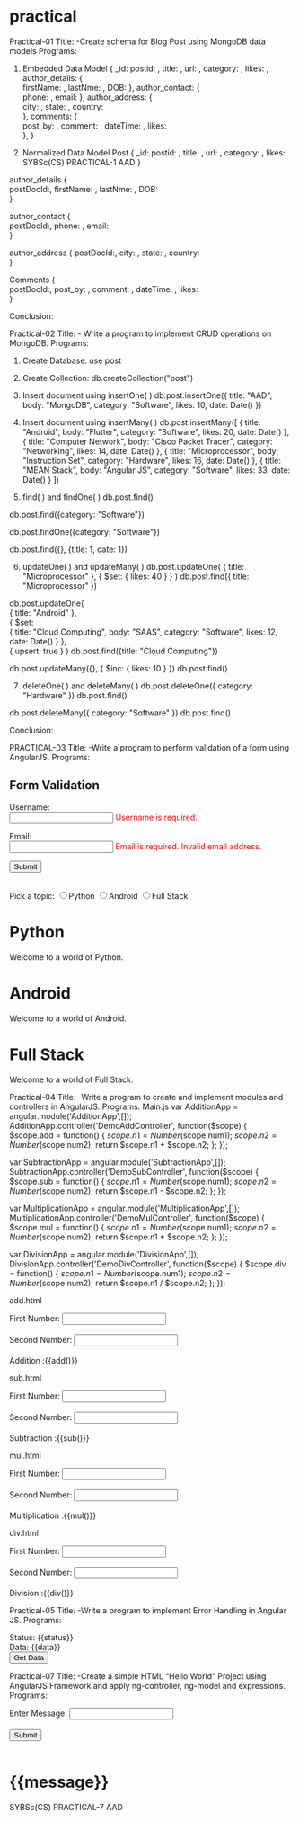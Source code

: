 # practical

Practical-01 
Title: -Create schema for Blog Post using MongoDB data models 
Programs: 
1. Embedded Data Model 
{ 
_id: 
postid:   , title:   , url:   , category:  , likes:   , 
author_details: {  
	firstName: 	 	, 
 	 	 	lastNme: 	 	 	,  	 	 	DOB:  	 	  	 	}, 
author_contact: {  
phone:  	,  	 	 	email:  	  	 	}, 
author_address: {  
	city: 	 	, 
 	 	 	state:  	 	,  	 	 	country: 	 	 	 
	 	 	}, 
comments: {  
	post_by: 	 	, 
 	 	 	comment: 	 	 	,  	 	 	dateTime: 	 	 	 	,  	 	 	likes:  	 	 	 
	 	 	 	}, 
} 
 
2. Normalized Data Model 
Post 
{ 
_id:<object100> 
postid:  	 	, title: 	 	 	, url: 	 	 	, category: 	 	, likes:  
SYBSc(CS) 	PRACTICAL-1 	AAD 
} 
 
author_details 
{  
postDocId:<object100>, 
	firstName: 	 	, 
lastNme: 	 	 	, DOB:  	 	 
} 
 
author_contact 
{  
postDocId:<object100>, 
phone:  	, email:  	 
} 
 
author_address 
{ 
postDocId:<object100>, 
city: 	 	, state:  	 	, country: 	 	 	 
} 
 
Comments 
{  
postDocId:<object100>, post_by: 	 	, comment: 	 	 	, dateTime: 	 	 	 	, likes:  	 	 	 
} 
 
Conclusion: 



Practical-02 
Title: - Write a program to implement CRUD operations on MongoDB. 
Programs: 	 
1.	Create Database: use     post 
  
 
2.	Create Collection: db.createCollection("post") 
  
 
3.	Insert document using insertOne( ) db.post.insertOne({   title: "AAD",   body: "MongoDB",   category: "Software", 
  likes: 10,   date: Date() 
}) 
  
 
4.	Insert document using insertMany( ) db.post.insertMany([ 
{   title: "Android",   body: "Flutter",   category: "Software", 
  likes: 20,   date: Date() 
}, {   title: "Computer Network",   body: "Cisco Packet Tracer",   category: "Networking", 
  likes: 14, 
  date: Date() 
}, {   title: "Microprocessor",   body: "Instruction Set",   category: "Hardware", 
  likes: 16,   date: Date() 
}, {   title: "MEAN Stack",   body: "Angular JS",   category: "Software", 
  likes: 33,   date: Date() 
} 
]) 
  
 
5.	find( ) and findOne( ) db.post.find() 
  
 
db.post.find({category: "Software"}) 
  
 
db.post.findOne({category: "Software"}) 
  
 
db.post.find({}, {title: 1, date: 1}) 
  
 
6.	updateOne( ) and updateMany( ) 
db.post.updateOne( { title: "Microprocessor" }, { $set: { likes: 40 } } ) db.post.find({ title: "Microprocessor" }) 
  
 
db.post.updateOne(  
  { title: "Android" },  
  { 
    $set:  
      { 
        title: "Cloud Computing",         body: "SAAS",         category: "Software", 
        likes: 12,         date: Date() 
      } 
  },  
  { upsert: true } 
) 
db.post.find({title: "Cloud Computing"}) 

db.post.updateMany({}, { $inc: { likes: 10 } }) db.post.find() 
  
 
7. deleteOne( ) and deleteMany( ) db.post.deleteOne({ category: "Hardware" }) db.post.find() 
  
 
db.post.deleteMany({ category: "Software" }) db.post.find() 
  
Conclusion: 


PRACTICAL-03 
Title: -Write a program to perform validation of a form using AngularJS. 
Programs: 
<!DOCTYPE html> 
<html> 
<script src="https://ajax.googleapis.com/ajax/libs/angularjs/1.6.9/angular.min.js"> </script>   
<body> 
 
<h2>Form Validation</h2> 
 
<form ng-app="myApp" ng-controller="validateCtrl" name="myForm" novalidate> 
 
<p>Username:<br> 
<input type="text" name="user" ng-model="user" required> 
<span style="color:red" ng-show="myForm.user.$dirty && myForm.user.$invalid"> 
<span ng-show="myForm.user.$error.required">Username is required.</span> 
</span> 
</p> 
 
<p>Email:<br> 
<input type="email" name="email" ng-model="email" required> 
<span style="color:red" ng-show="myForm.email.$dirty && myForm.email.$invalid"> 
<span ng-show="myForm.email.$error.required">Email is required.</span> 
<span ng-show="myForm.email.$error.email">Invalid email address.</span> 
</span> 
</p> 
 
<p> 
<input type="submit" ng-disabled="myForm.user.$dirty && myForm.user.$invalid ||   myForm.email.$dirty && myForm.email.$invalid"> 
</p> 
 
<p><br> 
  Pick a topic: 
  <input type="radio" ng-model="myVar" value="python">Python 
  <input type="radio" ng-model="myVar" value="android">Android 
  <input type="radio" ng-model="myVar" value="fullstack">Full Stack 
</p> 
 
<div ng-switch="myVar"> 
  <div ng-switch-when="python"> 
     <h1>Python</h1> 
     <p>Welcome to a world of Python.</p> 
  </div> 
  <div ng-switch-when="android"> 
     <h1>Android</h1> 
     <p>Welcome to a world of Android.</p> 
  </div> 
  <div ng-switch-when="fullstack"> 
     <h1>Full Stack</h1> 
     <p>Welcome to a world of Full Stack.</p> 
  </div> 
</div> 
</form> <script> var app = angular.module('myApp', []); app.controller('validateCtrl', function($scope) { 
    $scope.user = ''; 
    $scope.email = ' '; 
}); 
</script> 
</body> 
</html> 





Practical-04 
Title: -Write a program to create and implement modules and controllers in AngularJS. 
Programs: Main.js 
var AdditionApp = angular.module('AdditionApp',[]); 
AdditionApp.controller('DemoAddController', function($scope) { 
    $scope.add = function() { 
        $scope.n1=Number($scope.num1);         $scope.n2=Number($scope.num2);         return $scope.n1 + $scope.n2; 
    }; 
});    
     
var SubtractionApp = angular.module('SubtractionApp',[]); 
SubtractionApp.controller('DemoSubController', function($scope) { 
    $scope.sub = function() { 
        $scope.n1=Number($scope.num1);         $scope.n2=Number($scope.num2); 
        return $scope.n1 - $scope.n2; 
    }; 
}); 
 
var MultiplicationApp = angular.module('MultiplicationApp',[]); 
MultiplicationApp.controller('DemoMulController', function($scope) { 
    $scope.mul = function() { 
        $scope.n1=Number($scope.num1); 
        $scope.n2=Number($scope.num2); 
        return $scope.n1 * $scope.n2; 
    }; 
});    
     
var DivisionApp = angular.module('DivisionApp',[]); 
DivisionApp.controller('DemoDivController', function($scope) { 
    $scope.div = function() { 
        $scope.n1=Number($scope.num1);         $scope.n2=Number($scope.num2); 
        return $scope.n1 / $scope.n2; 
    }; 
}); 
 
add.html 
<!DOCTYPE html> 
<html> 
<head> 
    <meta charset="UTF-8"> 
    <title>Addition</title> 
    <script src="https://ajax.googleapis.com/ajax/libs/angularjs/1.4.8/angular.min.js"></script>     <script src="main.js"></script> 
</head> 
<body> 
<div ng-app = "AdditionApp" ng-controller="DemoAddController">     First Number: 
    <input type="text" ng-model="num1">     <br><br>     Second Number: 
    <input type="text" ng-model="num2"> 
    <br><br> 
    Addition :{{add()}} 
</div> 
</body> 
</html> 
 
sub.html <!DOCTYPE html> 
<html> 
<head> 
    <meta charset="UTF-8">     <title>Subtraction</title> 
    <script 
src="https://ajax.googleapis.com/ajax/libs/angularjs/1.4.8/angular.min.js"></script>     <script src="main.js"></script> 
</head> 
<body> 
<div ng-app = "SubtractionApp" ng-controller="DemoSubController">     First Number: 
    <input type="text" ng-model="num1">     <br><br>     Second Number: 
    <input type="text" ng-model="num2"> 
    <br><br> 
    Subtraction :{{sub()}} 
</div> 
</body> 
</html> 
 
mul.html <!DOCTYPE html> 
<html> 
<head> 
    <meta charset="UTF-8"> 
    <title>Multiplication</title> 
    <script src="https://ajax.googleapis.com/ajax/libs/angularjs/1.4.8/angular.min.js"></script>     <script src="main.js"></script> 
</head> 
<body> 
<div ng-app = "MultiplicationApp" ng-controller="DemoMulController">     First Number: 
    <input type="text" ng-model="num1">     <br><br>     Second Number: 
    <input type="text" ng-model="num2"> 
    <br><br> 
    Multiplication :{{mul()}} 
</div> 
</body> 
</html> 
 
div.html <!DOCTYPE html> 
<html> 
<head> 
    <meta charset="UTF-8"> 
    <title>Division</title> 
    <script 
src="https://ajax.googleapis.com/ajax/libs/angularjs/1.4.8/angular.min.js"></script>     <script src="main.js"></script> 
</head> 
<body> 
<div ng-app = "DivisionApp" ng-controller="DemoDivController">     First Number: 
    <input type="text" ng-model="num1">     <br><br>     Second Number: 
    <input type="text" ng-model="num2"> 
    <br><br> 
    Division :{{div()}} 
</div> 
</body> 
</html> 
 


Practical-05 
Title: -Write a program to implement Error Handling in Angular JS. 
Programs: 
<!DOCTYPE html> 
<html ng-app="studentApp"> 
<head> 
    <script 
src="https://ajax.googleapis.com/ajax/libs/angularjs/1.3.16/angular.min.js"></script> 
</head> 
<body class="container" ng-controller="studentController"> 
    Status: {{status}} <br /> 
    Data: {{data}} <br /> 
        <input type="button" value="Get Data" ng-click="getStudent()" /> 
    <script>         var app = angular.module('studentApp', []);         app.config(function ($provide) { 
            $provide.decorator('$exceptionHandler', function ($delegate) {                 return function (exception, cause) {                     $delegate(exception, cause);                     alert('Error occurred! Please contact admin.'); 
                }; 
            }); 
        }); 
        app.controller("studentController", function ($scope) {             var onSuccess = function (response) { 
                $scope.status = response.status; 
                $scope.data = response.data; 
SYBSc(CS) 	PRACTICAL-5 	AAD 
            }; 
            var onError = function (response) { 
                $scope.status = response.status; 
                $scope.data = response.data; 
            }; 
            $scope.getStudent = function () { 
                $http.get("/getdata").then(onSuccess, onError); 
            }; 
        }); 
    </script> 
</body> 
</html> 




Practical-07 
Title: -Create a simple HTML “Hello World” Project using AngularJS Framework and apply ng-controller, ng-model and expressions. 
Programs: 
<!DOCTYPE html>   
<html>   
<head>   
    <meta charset="utf 8"> 
    <title>Practical-8</title>      
</head>   
<body> 
    <div ng-app="app" ng-controller="HelloWorldCtrl">     Enter Message: 
    <input type="text" ng-model="message"><br><br> 
    <input type="button" name="submit" ng-click="msg()" value="Submit"><br><br> 
    <h1 ng-show="isVisible">{{message}}</h1> 
</div> 
<script src="https://code.angularjs.org/1.6.9/angular.js"></script> 
<script>       angular.module("app", []).controller("HelloWorldCtrl", function($scope) {   
        $scope.isVisible = false; 
        $scope.msg = function(){ 
            $scope.isVisible = true; 
 	        $scope.message; 
 	}; 
    } ) 
</script>  
SYBSc(CS) 	PRACTICAL-7 	AAD 
  
 	 
</body>   
</html> 
